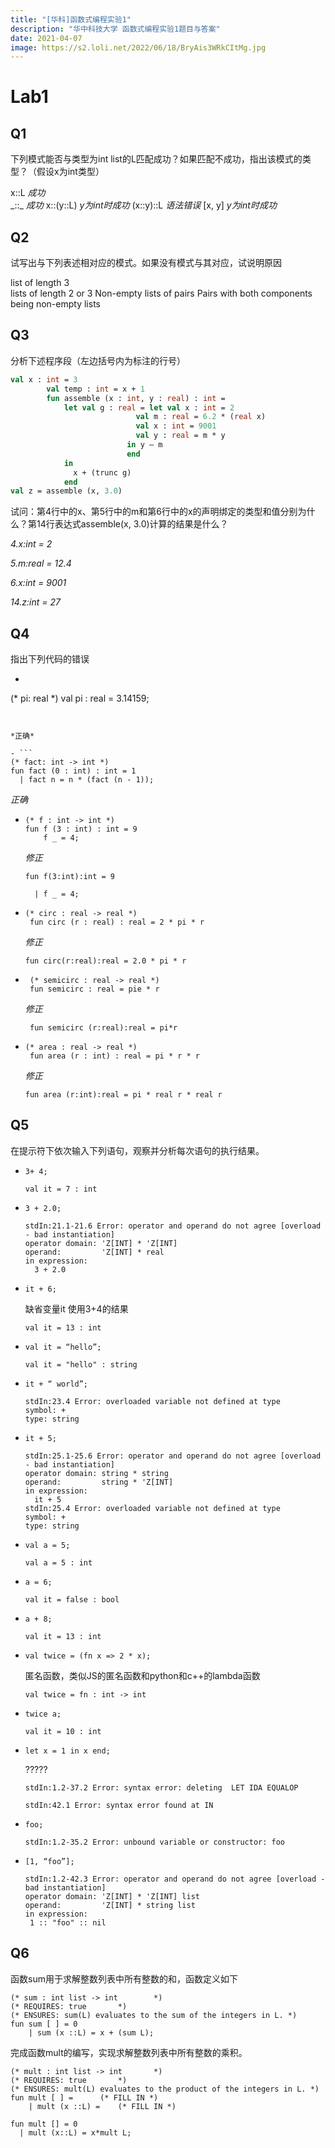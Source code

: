 ```yaml
---
title: "[华科]函数式编程实验1"
description: "华中科技大学 函数式编程实验1题目与答案"
date: 2021-04-07
image: https://s2.loli.net/2022/06/18/BryAis3WRkCItMg.jpg
---
```




# Lab1

## Q1

 下列模式能否与类型为int list的L匹配成功？如果匹配不成功，指出该模式的类型？（假设x为int类型）

x::L	    *成功*	
\_::\_		*成功*
x::(y::L)  *y为int时成功*
(x::y)::L  *语法错误*
[x, y]      *y为int时成功*

## Q2

试写出与下列表述相对应的模式。如果没有模式与其对应，试说明原因

list of length 3           					
lists of length 2 or 3
Non-empty lists of pairs
Pairs with both components being non-empty lists

## Q3

分析下述程序段（左边括号内为标注的行号）

```sml
val x : int = 3
 		val temp : int = x + 1
 		fun assemble (x : int, y : real) : int =
			let val g : real = let val x : int = 2
							val m : real = 6.2 * (real x)
							val x : int = 9001
 							val y : real = m * y
						  in y – m
 						  end
			in
			  x + (trunc g)
			end
val z = assemble (x, 3.0)

```

试问：第4行中的x、第5行中的m和第6行中的x的声明绑定的类型和值分别为什么？第14行表达式assemble(x, 3.0)计算的结果是什么？

*4.x:int = 2*

*5.m:real = 12.4*

*6.x:int = 9001*

*14.z:int = 27*



## Q4

指出下列代码的错误
-  ```
  (* pi: real *)
   val pi : real = 3.14159;
  ```


  *正确*

- ```
  (* fact: int -> int *)
  fun fact (0 : int) : int = 1
    | fact n = n * (fact (n - 1));
  ```
  
  *正确*
  
  
  
- ```
  (* f : int -> int *)
  fun f (3 : int) : int = 9
      f _ = 4;
  ```
  
  *修正*
  
  ```
  fun f(3:int):int = 9
  
    | f _ = 4;
  ```
  
- ```
  (* circ : real -> real *)
   fun circ (r : real) : real = 2 * pi * r
  ```
     *修正*
   ```
   fun circ(r:real):real = 2.0 * pi * r
   ```

- ```
   (* semicirc : real -> real *)
   fun semicirc : real = pie * r
  ```

  *修正*
  ```
   fun semicirc (r:real):real = pi*r
  ```


- ```
  (* area : real -> real *)
   fun area (r : int) : real = pi * r * r
  ```

  *修正*
  ```
  fun area (r:int):real = pi * real r * real r
  ```
  
  
  

## Q5

在提示符下依次输入下列语句，观察并分析每次语句的执行结果。


- ``` 
  3+ 4;
  ```
  
  ```
  val it = 7 : int
  ```
  
- ```
  3 + 2.0;
  ```
  ```
  stdIn:21.1-21.6 Error: operator and operand do not agree [overload - bad instantiation]
  operator domain: 'Z[INT] * 'Z[INT]
  operand:         'Z[INT] * real
  in expression:
    3 + 2.0
  ```

 - ```
   it + 6;
   ```
   缺省变量it 使用3+4的结果
   ```
   val it = 13 : int
   ```
   
- ```
  val it = “hello”;
  ```
  ```
  val it = "hello" : string
  ```
  
- ```
  it + “ world”;
  ```
  ```
  stdIn:23.4 Error: overloaded variable not defined at type
  symbol: +
  type: string
  ```
  
- ```
  it + 5;
  ```
  ```
  stdIn:25.1-25.6 Error: operator and operand do not agree [overload - bad instantiation]
  operator domain: string * string
  operand:         string * 'Z[INT]
  in expression:
    it + 5
  stdIn:25.4 Error: overloaded variable not defined at type
  symbol: +
  type: string
  ```
  
- ```
  val a = 5;
  ```
  ```
  val a = 5 : int
  ```

- ```
  a = 6;
  ```
  ```
  val it = false : bool
  ```

- ```
  a + 8; 
  ```
  ```
  val it = 13 : int
  ```
  
- ```
  val twice = (fn x => 2 * x);
  ```
  匿名函数，类似JS的匿名函数和python和c++的lambda函数
  ```
  val twice = fn : int -> int
  ```
  
- ```
  twice a;
  ```
  ```
  val it = 10 : int
  ```
  
- ```
  let x = 1 in x end;
  ```
  ?????
  ```
  stdIn:1.2-37.2 Error: syntax error: deleting  LET IDA EQUALOP
  
  stdIn:42.1 Error: syntax error found at IN
  ```
  
- ```
  foo;
  ```
  ```
  stdIn:1.2-35.2 Error: unbound variable or constructor: foo
  ```

- ```
  [1, “foo”];
  ```
  ```
  stdIn:1.2-42.3 Error: operator and operand do not agree [overload - bad instantiation]
  operator domain: 'Z[INT] * 'Z[INT] list
  operand:         'Z[INT] * string list
  in expression:
   1 :: "foo" :: nil
  ```





## Q6

函数sum用于求解整数列表中所有整数的和，函数定义如下

```
(* sum : int list -> int 		*)
(* REQUIRES: true		*)
(* ENSURES: sum(L) evaluates to the sum of the integers in L. *)
fun sum [ ] = 0
    | sum (x ::L) = x + (sum L);
```


完成函数mult的编写，实现求解整数列表中所有整数的乘积。
```
(* mult : int list -> int 		*)
(* REQUIRES: true		*)
(* ENSURES: mult(L) evaluates to the product of the integers in L. *)
fun mult [ ] = 		(* FILL IN *)
    | mult (x ::L) = 	(* FILL IN *) 

```

```
fun mult [] = 0
  | mult (x::L) = x*mult L;
```
